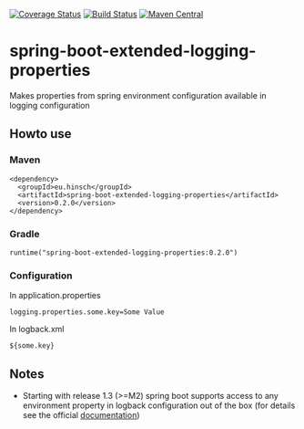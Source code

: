 [![Coverage Status](https://coveralls.io/repos/lukashinsch/spring-boot-extended-logging-properties/badge.svg?branch=master)](https://coveralls.io/r/lukashinsch/spring-boot-extended-logging-properties?branch=master)
[![Build Status](https://travis-ci.org/lukashinsch/spring-boot-extended-logging-properties.svg?branch=master)](https://travis-ci.org/lukashinsch/spring-boot-extended-logging-properties)
[![Maven Central](https://maven-badges.herokuapp.com/maven-central/eu.hinsch/spring-boot-extended-logging-properties/badge.svg)](https://maven-badges.herokuapp.com/maven-central/eu.hinsch/spring-boot-extended-logging-properties/)

# spring-boot-extended-logging-properties

Makes properties from spring environment configuration available in logging configuration

## Howto use

### Maven
```
<dependency>
  <groupId>eu.hinsch</groupId>
  <artifactId>spring-boot-extended-logging-properties</artifactId>
  <version>0.2.0</version>
</dependency>
```

### Gradle
```
runtime("spring-boot-extended-logging-properties:0.2.0")
```

### Configuration

In application.properties

```
logging.properties.some.key=Some Value
```

In logback.xml

```
${some.key}
```

## Notes

- Starting with release 1.3 (>=M2) spring boot supports access to any environment property in logback configuration out of the box (for details see the official [documentation](http://docs.spring.io/spring-boot/docs/1.3.0.BUILD-SNAPSHOT/reference/htmlsingle/#boot-features-logback-extensions))
